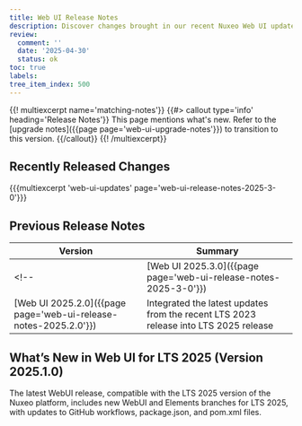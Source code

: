 ```yaml
---
title: Web UI Release Notes
description: Discover changes brought in our recent Nuxeo Web UI updates.
review:
  comment: ''
  date: '2025-04-30'
  status: ok
toc: true
labels:
tree_item_index: 500
---
```


{{! multiexcerpt name='matching-notes'}}
{{#> callout type='info' heading='Release Notes'}}
This page mentions what's new. Refer to the [upgrade notes]({{page page='web-ui-upgrade-notes'}}) to transition to this version.
{{/callout}}
{{! /multiexcerpt}}


## Recently Released Changes

{{{multiexcerpt 'web-ui-updates' page='web-ui-release-notes-2025-3-0'}}}

## Previous Release Notes

| Version                                                                      | Summary                                                                              |
| ---------------------------------------------------------------------------- | ------------------------------------------------------------------------------------ |
<!-- | [Web UI 2025.3.0]({{page page='web-ui-release-notes-2025-3-0'}})                  | Accessibility and Veracode Vulnerability fixes for WebUI and bugfix release     | -->
| [Web UI 2025.2.0]({{page page='web-ui-release-notes-2025.2.0'}})                  | Integrated the latest updates from the recent LTS 2023 release into LTS 2025 release   | 

## What’s New in Web UI for LTS 2025 (Version 2025.1.0)

The latest WebUI release, compatible with the LTS 2025 version of the Nuxeo platform, includes new WebUI and Elements branches for LTS 2025, with updates to GitHub workflows, package.json, and pom.xml files.

